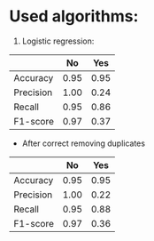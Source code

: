 # Used algorithms:
1) Logistic regression:

|           | No   | Yes  |
|-----------|------|------|
| Accuracy  | 0.95 | 0.95 |
| Precision | 1.00 | 0.24 |
| Recall    | 0.95 | 0.86 |
| F1-score  | 0.97 | 0.37 |

- After correct removing duplicates

|           | No   | Yes  |
|-----------|------|------|
| Accuracy  | 0.95 | 0.95 |
| Precision | 1.00 | 0.22 |
| Recall    | 0.95 | 0.88 |
| F1-score  | 0.97 | 0.36 |

